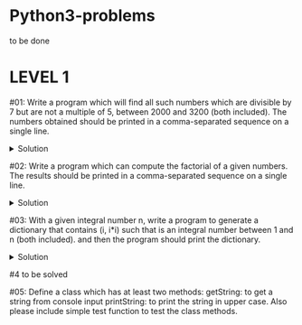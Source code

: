 # Python3-problems
to be done 

# **LEVEL 1**

#01: Write a program which will find all such numbers which are divisible by 7 but are not a multiple of 5,
between 2000 and 3200 (both included). The numbers obtained should be printed in a comma-separated sequence on a single line.

<details>
  <summary>Solution</summary>
  
```python3
l=[]
for num in range (2000,3200):
    if((num%7==0) and (num%5!=0)):
        l.append(num)
print(*l, sep=',')
```
</details>


#02: Write a program which can compute the factorial of a given numbers. The results should be printed in a comma-separated sequence on a single line.

<details>
  <summary>Solution</summary>
  
```python3
def factorial(x):
    if(x==0):
        return 1
    return factorial(x-1)*x

n=int(input())
print(factorial(n))
```
</details>

#03: With a given integral number n, write a program to generate a dictionary that contains (i, i*i) such that is an integral number between 1 and n (both included). and then the program should print the dictionary.

<details>
  <summary>Solution</summary>
  
```python3
d=dict()
n=int(input())
for i in range (1,n+1):
    d[i]=i*i
print(d)
```
</details>

#4 to be solved

#05: Define a class which has at least two methods:
getString: to get a string from console input
printString: to print the string in upper case.
Also please include simple test function to test the class methods.
